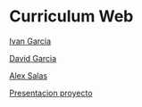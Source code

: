 # Curriculum Web


[Ivan Garcia](https://ivangarcia-git.github.io/)

[David Garcia](https://davidgm09.github.io/)

[Alex Salas](http://alexsalas55.github.io/)

[Presentacion proyecto](https://davidgm09.github.io/Brown-Stars/)
